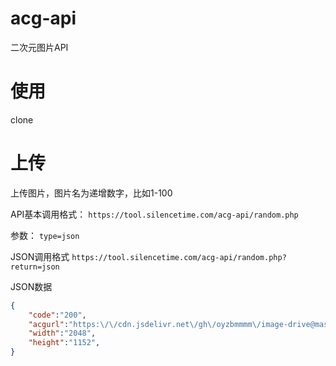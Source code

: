 # acg-api
二次元图片API

# 使用
clone

# 上传
上传图片，图片名为递增数字，比如1-100

API基本调用格式：
`https://tool.silencetime.com/acg-api/random.php`

参数：
`type=json`

JSON调用格式
`https://tool.silencetime.com/acg-api/random.php?return=json`

JSON数据
```json
{
    "code":"200",
    "acgurl":"https:\/\/cdn.jsdelivr.net\/gh\/oyzbmmmm\/image-drive@master\/acg\/acg%20(56).jpg",
    "width":"2048",
    "height":"1152",
}
```
